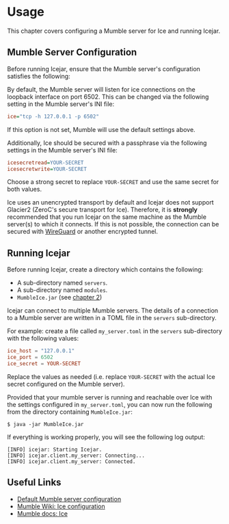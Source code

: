 # Usage

This chapter covers configuring a Mumble server for Ice and running Icejar.

## Mumble Server Configuration

Before running Icejar, ensure that the Mumble server's configuration satisfies
the following:

By default, the Mumble server will listen for ice connections on the loopback
interface on port 6502. This can be changed via the following setting in the
Mumble server's INI file:

```ini
ice="tcp -h 127.0.0.1 -p 6502"
```

If this option is not set, Mumble will use the default settings above.

Additionally, Ice should be secured with a passphrase via the following
settings in the Mumble server's INI file:

```ini
icesecretread=YOUR-SECRET
icesecretwrite=YOUR-SECRET
```

Choose a strong secret to replace `YOUR-SECRET` and use the same secret for
both values.

Ice uses an unencrypted transport by default and Icejar does not support
Glacier2 (ZeroC's secure transport for Ice). Therefore, it is **strongly**
recommended that you run Icejar on the same machine as the Mumble server(s) to
which it connects. If this is not possible, the connection can be secured with
[WireGuard](https://www.wireguard.com/) or another encrypted tunnel.

## Running Icejar

Before running Icejar, create a directory which contains the following:

* A sub-directory named `servers`.
* A sub-directory named `modules`.
* `MumbleIce.jar` (see [chapter 2](building.md))

Icejar can connect to multiple Mumble servers. The details of a connection to a
Mumble server are written in a TOML file in the `servers` sub-directory.

For example: create a file called `my_server.toml` in the `servers`
sub-directory with the following values:

```toml
ice_host = "127.0.0.1"
ice_port = 6502
ice_secret = YOUR-SECRET
```

Replace the values as needed (i.e. replace `YOUR-SECRET` with the actual Ice
secret configured on the Mumble server).

Provided that your mumble server is running and reachable over Ice with the
settings configured in `my_server.toml`, you can now run the following from
the directory containing `MumbleIce.jar`:

```shell
$ java -jar MumbleIce.jar
```

If everything is working properly, you will see the following log output:
```
[INFO] icejar: Starting Icejar.
[INFO] icejar.client.my_server: Connecting...
[INFO] icejar.client.my_server: Connected.
```

## Useful Links

* [Default Mumble server configuration](https://github.com/mumble-voip/mumble/blob/master/auxiliary_files/mumble-server.ini)
* [Mumble Wiki: Ice configuration](https://wiki.mumble.info/wiki/Murmur.ini#ice)
* [Mumble docs: Ice](https://www.mumble.info/documentation/mumble-server/scripting/ice/)
